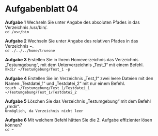# Aufgabenblatt 04
**Aufgabe 1**
Wechseln Sie unter Angabe des absoluten Pfades in das Verzeichnis /usr/bin/.<br />
`cd /usr/bin`

**Aufgabe 2**
Wechseln Sie unter Angabe des relativen Pfades in das Verzeichnis ~.<br />
`cd ./../../home/trueone`


**Aufgabe 3**
Erstellen Sie in Ihrem Homeverzeichnis das Verzeichnis „Testumgebung“, mit dem Unterverzeichnis „Test_1“ mit einem Befehl.<br />
`mkdir ~/Testumgebung/Test_1 -p`

**Aufgabe 4**
Erstellen Sie im Verzeichnis „Test_1“ zwei leere Dateien mit den Namen „Testdatei_1“ und „Testdatei_2“ mit nur einem Befehl.<br />
`touch ~/Testumgebung/Test_1/Testdatei_1 ~/Testumgebung/Test_1/Testdatei_2`

**Aufgabe 5**
Löschen Sie das Verzeichnis „Testumgebung“ mit dem Befehl „rmdir“.<br />
`Unmöglich, da Verzeichnis nicht leer`

**Aufgabe 6**
Mit welchem Befehl hätten Sie die 2. Aufgabe effizienter lösen können?<br />
`cd ~`
